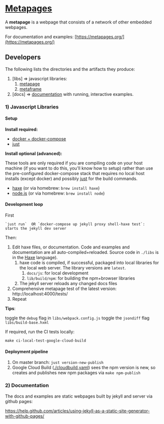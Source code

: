# [Metapages](https://metapages.org/)

A **metapage** is a webpage that consists of a network of other embedded webpages.

For documentation and examples: [https://metapages.org/](https://metapages.org/)

## Developers

The following lists the directories and the artifacts they produce:

1. [libs] => javascript libraries:
    1. [metapage](https://www.npmjs.com/package/metapage)
    2. [metaframe](https://www.npmjs.com/package/metaframe)
2. [docs] => [documentation](https://metapages.org/documentation/) with running, interactive examples.

### 1) Javascript Libraries

#### Setup

**Install required:** 

- [docker + docker-compose](https://docs.docker.com/compose/install/)
- [just](https://github.com/casey/just)

**Install optional (advanced):** 

These tools are only required if you are compiling code on your host machine (if you want to do this, you'll know how to setup) rather than use the pre-configured docker-compose stack that requires no local host installs (except docker) and possibly [just](https://github.com/casey/just) for the build commands.

- [haxe](https://haxe.org/download/) (or via homebrew: `brew install haxe`)
- [node.js](https://nodejs.org/en/download/) (or via homebrew: `brew install node`)

#### Development loop

First
  
    `just run`  OR `docker-compose up jekyll proxy shell-haxe test`: starts the jekyll dev server

Then:

1. Edit haxe files, or documentation. Code and examples and documentation are all auto-compiled+reloaded. Source code in `./libs` is in the [Haxe](https://haxe.org/manual/target-javascript-getting-started.html) language).
   1. haxe code is compiled, if successful, packaged into local libraries for the local web server. The library versions are `latest`.
      1. `docs/js`: for local development
      2. `lib/build/npm`: for building the npm+browser libraries
   2. The jekyll server reloads any changed docs files
2. Comprehensive metapage test of the latest version: http://localhost:4000/tests/
3. Repeat

**Tips**:

toggle the `debug` flag in `libs/webpack.config.js`
toggle the `jsondiff` flag `libs/build-base.hxml`


If required, run the CI tests locally:

    make ci-local-test-google-cloud-build

#### Deployment pipeline

1. On master branch: ```just version-new-publish```
2. Google Cloud Build ([./cloudbuild.yaml](./cloudbuild.yaml)) sees the npm version is new, so creates and publishes new npm packages via `make npm-publish`

### 2) Documentation

The docs and examples are static webpages built by jekyll and server via github pages:

https://help.github.com/articles/using-jekyll-as-a-static-site-generator-with-github-pages/


